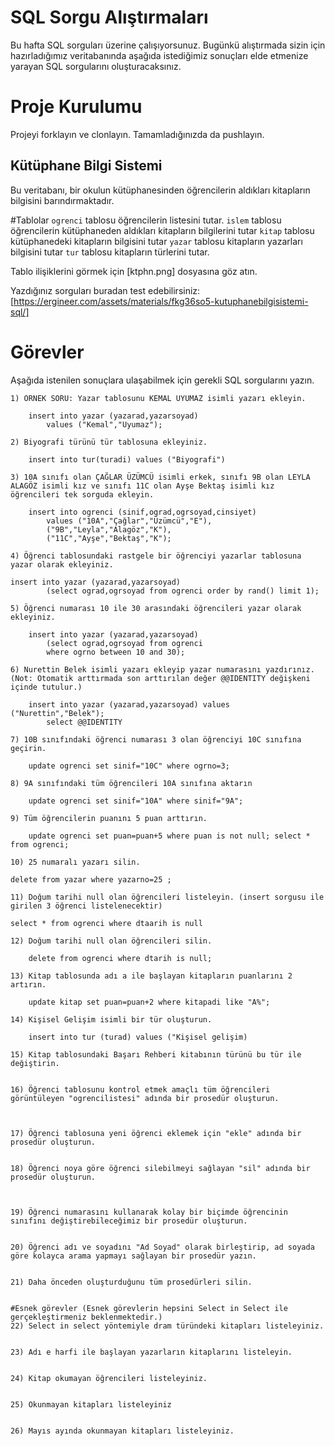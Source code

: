 # SQL Sorgu Alıştırmaları

Bu hafta SQL sorguları üzerine çalışıyorsunuz. Bugünkü alıştırmada sizin için hazırladığımız veritabanında aşağıda istediğimiz sonuçları elde etmenize yarayan SQL sorgularını oluşturacaksınız.

# Proje Kurulumu
Projeyi forklayın ve clonlayın. Tamamladığınızda da pushlayın.

## Kütüphane Bilgi Sistemi

Bu veritabanı, bir okulun kütüphanesinden öğrencilerin aldıkları kitapların bilgisini barındırmaktadır.

#Tablolar 
`ogrenci` tablosu öğrencilerin listesini tutar.
`islem` tablosu öğrencilerin kütüphaneden aldıkları kitapların bilgilerini tutar
`kitap` tablosu kütüphanedeki kitapların bilgisini tutar
`yazar` tablosu kitapların yazarları bilgisini tutar
`tur` tablosu kitapların türlerini tutar.

Tablo ilişiklerini görmek için [ktphn.png] dosyasına göz atın.

Yazdığınız sorguları buradan test edebilirsiniz: [https://ergineer.com/assets/materials/fkg36so5-kutuphanebilgisistemi-sql/]



# Görevler
Aşağıda istenilen sonuçlara ulaşabilmek için gerekli SQL sorgularını yazın. 



	1) ÖRNEK SORU: Yazar tablosunu KEMAL UYUMAZ isimli yazarı ekleyin.
	
		insert into yazar (yazarad,yazarsoyad)
			values ("Kemal","Uyumaz");
	
	2) Biyografi türünü tür tablosuna ekleyiniz.
	
		insert into tur(turadi) values ("Biyografi")
	
	3) 10A sınıfı olan ÇAĞLAR ÜZÜMCÜ isimli erkek, sınıfı 9B olan LEYLA ALAGÖZ isimli kız ve sınıfı 11C olan Ayşe Bektaş isimli kız öğrencileri tek sorguda ekleyin. 
	
		insert into ogrenci (sinif,ograd,ogrsoyad,cinsiyet)
			values ("10A","Çağlar","Üzümcü","E"),
			("9B","Leyla","Alagöz","K"),
			("11C","Ayşe","Bektaş","K");
	
	4) Öğrenci tablosundaki rastgele bir öğrenciyi yazarlar tablosuna yazar olarak ekleyiniz.
	
	insert into yazar (yazarad,yazarsoyad)
            (select ograd,ogrsoyad from ogrenci order by rand() limit 1);
	
	5) Öğrenci numarası 10 ile 30 arasındaki öğrencileri yazar olarak ekleyiniz.
	
		insert into yazar (yazarad,yazarsoyad)
            (select ograd,ogrsoyad from ogrenci
            where ogrno between 10 and 30);
	
	6) Nurettin Belek isimli yazarı ekleyip yazar numarasını yazdırınız.
	(Not: Otomatik arttırmada son arttırılan değer @@IDENTITY değişkeni içinde tutulur.)
	
		insert into yazar (yazarad,yazarsoyad) values ("Nurettin","Belek");
			select @@IDENTITY
	
	7) 10B sınıfındaki öğrenci numarası 3 olan öğrenciyi 10C sınıfına geçirin.
	
		update ogrenci set sinif="10C" where ogrno=3;
	
	8) 9A sınıfındaki tüm öğrencileri 10A sınıfına aktarın
	
		update ogrenci set sinif="10A" where sinif="9A";

	9) Tüm öğrencilerin puanını 5 puan arttırın.
	
		update ogrenci set puan=puan+5 where puan is not null; select * from ogrenci;

	10) 25 numaralı yazarı silin.

	delete from yazar where yazarno=25 ;

	11) Doğum tarihi null olan öğrencileri listeleyin. (insert sorgusu ile girilen 3 öğrenci listelenecektir)
	
	select * from ogrenci where dtaarih is null
	
	12) Doğum tarihi null olan öğrencileri silin. 
	
		delete from ogrenci where dtarih is null;

	13) Kitap tablosunda adı a ile başlayan kitapların puanlarını 2 artırın.
	
		update kitap set puan=puan+2 where kitapadi like "A%";

	14) Kişisel Gelişim isimli bir tür oluşturun.
	
		insert into tur (turad) values ("Kişisel gelişim)
	
	15) Kitap tablosundaki Başarı Rehberi kitabının türünü bu tür ile değiştirin.
	
	
	16) Öğrenci tablosunu kontrol etmek amaçlı tüm öğrencileri görüntüleyen "ogrencilistesi" adında bir prosedür oluşturun.
	

	
	17) Öğrenci tablosuna yeni öğrenci eklemek için "ekle" adında bir prosedür oluşturun.
	
	
	18) Öğrenci noya göre öğrenci silebilmeyi sağlayan "sil" adında bir prosedür oluşturun.
	
		
	
	19) Öğrenci numarasını kullanarak kolay bir biçimde öğrencinin sınıfını değiştirebileceğimiz bir prosedür oluşturun.
	
	
	20) Öğrenci adı ve soyadını "Ad Soyad" olarak birleştirip, ad soyada göre kolayca arama yapmayı sağlayan bir prosedür yazın.
	
	
	21) Daha önceden oluşturduğunu tüm prosedürleri silin.
	
	
	#Esnek görevler (Esnek görevlerin hepsini Select in Select ile gerçekleştirmeniz beklenmektedir.)
	22) Select in select yöntemiyle dram türündeki kitapları listeleyiniz.
	
	
	23) Adı e harfi ile başlayan yazarların kitaplarını listeleyin.
	
	
	24) Kitap okumayan öğrencileri listeleyiniz.
	
	
	25) Okunmayan kitapları listeleyiniz

	
	26) Mayıs ayında okunmayan kitapları listeleyiniz.
